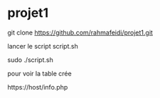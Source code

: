 # projet1
git clone https://github.com/rahmafeidi/projet1.git

lancer le script script.sh 

sudo ./script.sh

pour voir la table crée

https://host/info.php
